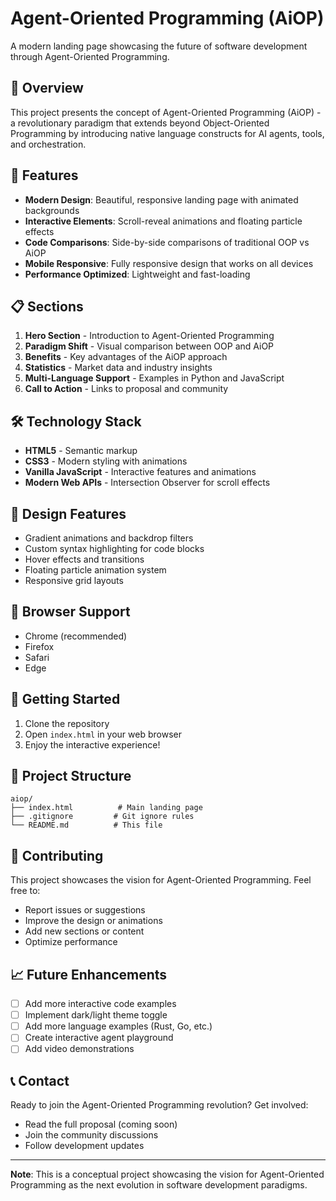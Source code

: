 # Agent-Oriented Programming (AiOP)

A modern landing page showcasing the future of software development through Agent-Oriented Programming.

## 🌟 Overview

This project presents the concept of Agent-Oriented Programming (AiOP) - a revolutionary paradigm that extends beyond Object-Oriented Programming by introducing native language constructs for AI agents, tools, and orchestration.

## 🚀 Features

- **Modern Design**: Beautiful, responsive landing page with animated backgrounds
- **Interactive Elements**: Scroll-reveal animations and floating particle effects
- **Code Comparisons**: Side-by-side comparisons of traditional OOP vs AiOP
- **Mobile Responsive**: Fully responsive design that works on all devices
- **Performance Optimized**: Lightweight and fast-loading

## 📋 Sections

1. **Hero Section** - Introduction to Agent-Oriented Programming
2. **Paradigm Shift** - Visual comparison between OOP and AiOP
3. **Benefits** - Key advantages of the AiOP approach
4. **Statistics** - Market data and industry insights
5. **Multi-Language Support** - Examples in Python and JavaScript
6. **Call to Action** - Links to proposal and community

## 🛠️ Technology Stack

- **HTML5** - Semantic markup
- **CSS3** - Modern styling with animations
- **Vanilla JavaScript** - Interactive features and animations
- **Modern Web APIs** - Intersection Observer for scroll effects

## 🎨 Design Features

- Gradient animations and backdrop filters
- Custom syntax highlighting for code blocks
- Hover effects and transitions
- Floating particle animation system
- Responsive grid layouts

## 📱 Browser Support

- Chrome (recommended)
- Firefox
- Safari
- Edge

## 🚀 Getting Started

1. Clone the repository
2. Open `index.html` in your web browser
3. Enjoy the interactive experience!

## 📄 Project Structure

```
aiop/
├── index.html          # Main landing page
├── .gitignore         # Git ignore rules
└── README.md          # This file
```

## 🤝 Contributing

This project showcases the vision for Agent-Oriented Programming. Feel free to:

- Report issues or suggestions
- Improve the design or animations
- Add new sections or content
- Optimize performance

## 📈 Future Enhancements

- [ ] Add more interactive code examples
- [ ] Implement dark/light theme toggle
- [ ] Add more language examples (Rust, Go, etc.)
- [ ] Create interactive agent playground
- [ ] Add video demonstrations

## 📞 Contact

Ready to join the Agent-Oriented Programming revolution? Get involved:

- Read the full proposal (coming soon)
- Join the community discussions
- Follow development updates

---

**Note**: This is a conceptual project showcasing the vision for Agent-Oriented Programming as the next evolution in software development paradigms.
